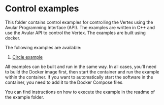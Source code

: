 # Control examples

This folder contains control examples for controlling the Vertex using the Avular Programming Interface (API). The examples are written in C++ and use the Avular API to control the Vertex. The examples are built using docker.

The following examples are available:
1. [Circle example](control_examples/circle_example/README.md)

All examples can be built and run in the same way. In all cases, you'll need to build the Docker image first, then start the container and run the example within the container. If you want to automatically start the software in the container, you need to add it to the Docker Compose files.

You can find instructions on how to execute the example in the readme of the example folder.
